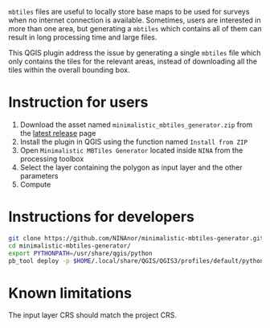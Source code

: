 `mbtiles` files are useful to locally store base maps to be used for surveys when no internet connection is available. Sometimes, users are interested in more than one area, but generating a `mbtiles` which contains all of them can result in long processing time and large files.

This QGIS plugin address the issue by generating a single `mbtiles` file which only contains the tiles for the relevant areas, instead of downloading all the tiles within the overall bounding box.

# Instruction for users

1. Download the asset named `minimalistic_mbtiles_generator.zip` from the [latest release](https://github.com/NINAnor/minimalistic-mbtiles-generator/releases) page
2. Install the plugin in QGIS using the function named `Install from ZIP`
3. Open `Minimalistic MBTiles Generator` located inside `NINA` from the processing toolbox
4. Select the layer containing the polygon as input layer and the other parameters
5. Compute

# Instructions for developers

```bash
git clone https://github.com/NINAnor/minimalistic-mbtiles-generator.git
cd minimalistic-mbtiles-generator/
export PYTHONPATH=/usr/share/qgis/python
pb_tool deploy -p $HOME/.local/share/QGIS/QGIS3/profiles/default/python/plugins/
```

# Known limitations

The input layer CRS should match the project CRS.
